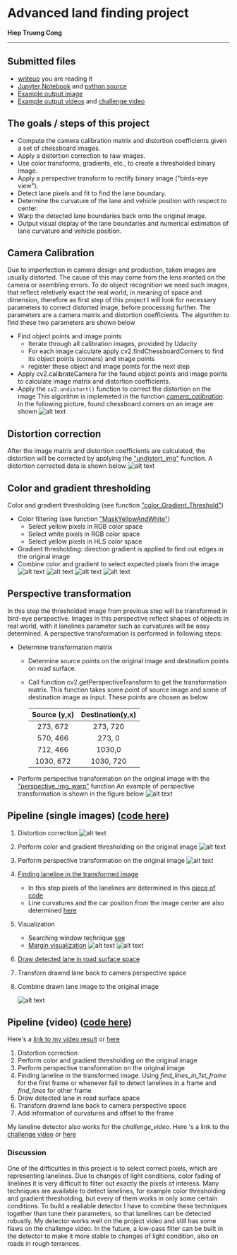 # Advanced land finding project

**Hiep Truong Cong**

[//]: # (Image References)
[image1]: ./output_images/Chessboard_corner.png "Chessboard corners"
[image2]: ./output_images/Distortion_Correction.jpg "Distortion Correction"
[image3]: ./output_images/WhiteAndYellowMasking.jpg "White and yellow masking"
[image4]: ./output_images/binary_thresholding.jpg "Binary thresholding"
[image5]: ./output_images/Direction_Gradient_Thresholding.jpg "Direction gradient"
[image6]: ./output_images/Combined_Thresholding.jpg "Combined thresholding"
[image7]: ./output_images/Perspective_Transformation.jpg "Perspective transformation"
[image8]: ./output_images/PL_Img_Distortion_Correction.jpg "Distortion Correction in pipeline"
[image9]: ./output_images/PL_Thresholding.jpg "Thresholding in pipeline"
[image10]: ./output_images/PL_Perspective_Transform.jpg "Perspective transformation in pipeline"
[image11]: ./output_images/PL_searching_window.jpg "Searching window technique"
[image12]: ./output_images/PL_Margin_Visualization.jpg "Margin visualization"
[image13]: ./output_images/PL_final_image.jpg "Final image"
[image7]: ./output_images/
[image7]: ./output_images/

[video1]: ./project_video.mp4 "Video"

---

## Submitted files

  * [writeup](https://github.com/truongconghiep/CarND-Advanced-Lane-Lines/blob/master/CarND-Advanced-Lane-Lines-writeup.md) you are reading it
  * [Jupyter Notebook](https://github.com/truongconghiep/CarND-Advanced-Lane-Lines/blob/master/CarND-Advanced-Lane-Lines.ipynb) and [python source](https://github.com/truongconghiep/CarND-Advanced-Lane-Lines/blob/master/CarND_Advanced_Lane_Lines.py)
  * [Example output image](./output_images/PL_final_image.jpg)
  * [Example output videos](https://www.youtube.com/watch?v=BPpeH9Xzc-0) and [challenge video](https://www.youtube.com/watch?v=kJhs2Iq-Q6o)
  
## The goals / steps of this project

* Compute the camera calibration matrix and distortion coefficients given a set of chessboard images.
* Apply a distortion correction to raw images.
* Use color transforms, gradients, etc., to create a thresholded binary image.
* Apply a perspective transform to rectify binary image ("birds-eye view").
* Detect lane pixels and fit to find the lane boundary.
* Determine the curvature of the lane and vehicle position with respect to center.
* Warp the detected lane boundaries back onto the original image.
* Output visual display of the lane boundaries and numerical estimation of lane curvature and vehicle position.

## Camera Calibration

Due to imperfection in camera design and production, taken images are usually distorted. The cause of this may come from the lens monted on the camera or asembling errors. To do object recognition we need such images, that reflect reletively exact the real world, in meaning of space and dimension, therefore as first step of this project I will look for necessary parameters to correct distorted image, before processing further. The parameters are a camera matrix and distortion coefficients. The algorithm to find these two parameters are shown below
  * Find object points and image points 
    + Iterate through all calibration images, provided by Udacity
    + For each image calculate apply cv2.findChessboardCorners to find its object points (corners) and image points
    +  register these object and image points for the next step
  * Apply cv2.calibrateCamera for the found object points and image points to calculate image matrix and distortion coefficients.
  * Apply the `cv2.undistort()` function to correct the distortion on the image
This algorithm is implemeted in the function [*camera_calibration*](https://github.com/truongconghiep/CarND-Advanced-Lane-Lines/blob/master/CarND_Advanced_Lane_Lines.py#L58). In the following picture, found chessboard corners on an image are shown
![alt text][image1]

## Distortion correction
After the image matrix and distortion coefficients are calculated, the distortion will be corrected by applying the ["undistort_img"](https://github.com/truongconghiep/CarND-Advanced-Lane-Lines/blob/master/CarND_Advanced_Lane_Lines.py#L76) function. A distortion corrected data is shown below
![alt text][image2]

## Color and gradient thresholding

Color and gradient thresholding (see function ["color_Gradient_Threshold"](https://github.com/truongconghiep/CarND-Advanced-Lane-Lines/blob/master/CarND_Advanced_Lane_Lines.py#L146))
  * Color filtering (see function ["MaskYellowAndWhite"](https://github.com/truongconghiep/CarND-Advanced-Lane-Lines/blob/master/CarND_Advanced_Lane_Lines.py#L112))
     + Select yellow pixels in RGB color space
     + Select white pixels in RGB color space
     + Select yellow pixels in HLS color space
  * Gradient thresholding: direction gradient is applied to find out edges in the original image
  * Combine color and gradient to select expected pixels from the image
      ![alt text][image3]
      ![alt text][image4]
      ![alt text][image5]
      ![alt text][image6]

## Perspective transformation
In this step the thresholded image from previous step will be transformed in bird-eye perspective. Images in this perspective reflect  shapes of objects in real world, with it lanelines parameter such as curvatures will be easy determined. A perspective transformation is performed in following steps:
   * Determine transformation matrix
      + Determine source points on the original image and destination points on road surface.
      + Call function cv2.getPerspectiveTransform to get the transformation matrix. This function takes some point of source image and some of destination image as input. These points are chosen as below

           | Source (y,x)  | Destination(y,x)|
           |:-------------:|:---------------:|
           | 273, 672      | 273, 720        |
           | 570, 466      | 273, 0          |
           | 712, 466      | 1030,0          |
           | 1030, 672     | 1030, 720       |
           
   * Perform perspective transformation on the original image with the ["perspective_img_warp"](https://github.com/truongconghiep/CarND-Advanced-Lane-Lines/blob/master/CarND_Advanced_Lane_Lines.py#L79) function 
An example of perspective transformation is shown in the figure below
![alt text][image7]

## Pipeline (single images) ([code here](https://github.com/truongconghiep/CarND-Advanced-Lane-Lines/blob/master/CarND_Advanced_Lane_Lines.py#L463))

   1. Distortion correction
      ![alt text][image8]
   2. Perform color and gradient thresholding on the original image
      ![alt text][image9]
   3. Perform perspective transformation on the original image
      ![alt text][image10]
   4. [Finding laneline in the transformed image](https://github.com/truongconghiep/CarND-Advanced-Lane-Lines/blob/master/CarND_Advanced_Lane_Lines.py#L197)
      + In this step pixels of the lanelines are determined in this [piece of code](https://github.com/truongconghiep/CarND-Advanced-Lane-Lines/blob/master/CarND_Advanced_Lane_Lines.py#L234-#L26)
      + Line curvatures and the car position from the image center are also determined [here](https://github.com/truongconghiep/CarND-Advanced-Lane-Lines/blob/master/CarND_Advanced_Lane_Lines.py#L282)
   5. Visualization 
      + Searching window technique [see](https://github.com/truongconghiep/CarND-Advanced-Lane-Lines/blob/master/CarND_Advanced_Lane_Lines.py#L331)
      + [Margin visualization](https://github.com/truongconghiep/CarND-Advanced-Lane-Lines/blob/master/CarND_Advanced_Lane_Lines.py#L353)
         ![alt text][image11]
         ![alt text][image12]
   6. [Draw detected lane in road surface space](https://github.com/truongconghiep/CarND-Advanced-Lane-Lines/blob/master/CarND_Advanced_Lane_Lines.py#L392)
   7. Transforn drawnd lane back to camera perspective space
   8. Combine drawn lane image to the original image
   
      ![alt text][image13]

## Pipeline (video) ([code here](https://github.com/truongconghiep/CarND-Advanced-Lane-Lines/blob/master/CarND_Advanced_Lane_Lines.py#L420))

Here's a [link to my video result](https://www.youtube.com/watch?v=BPpeH9Xzc-0) or [here](./output_videos/project_video.mp4)

 1. Distortion correction
 2. Perform color and gradient thresholding on the original image
 3. Perform perspective transformation on the original image
 4. Finding laneline in the transformed image. Using *find_lines_in_1st_frame* for the first frame or whenever fail to detect lanelines in a frame and *find_lines* for other frame
 5. Draw detected lane in road surface space
 6. Transforn drawnd lane back to camera perspective space
 7. Add information of curvatures and offset to the frame
 
My laneline detector also works for the *challenge_video*. Here 's a link to the [challenge video](https://www.youtube.com/watch?v=kJhs2Iq-Q6o) or [here](./output_videos/challenge_video.mp4)
 

### Discussion

One of the difficulties in this project is to select correct pixels, which are representing lanelines. Due to changes of light conditions, color fading of linelines it is very difficult to filter out exactly the pixels of interess. Many techniques are available to detect lanelines, for example color thresholding and gradient thresholding, but every of them works in only some certain conditions. To build a realiable detector I have to combine these techniques together than tune their parameters, so that lanelines can be detected robustly. My detector works well on the project video and still has some flaws on the challenge video. In the future, a low-pass filter can be built in the detector to make it more stable to changes of light condition, also on roads in rough terrances. 
